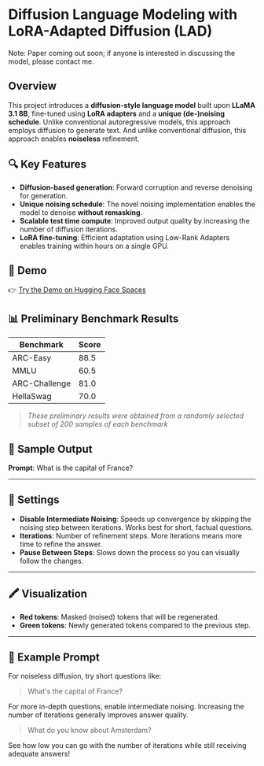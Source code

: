 # Diffusion Language Modeling with LoRA-Adapted Diffusion (LAD)

Note: Paper coming out soon; if anyone is interested in discussing the model, please contact me.

## Overview
This project introduces a **diffusion-style language model** built upon **LLaMA 3.1 8B**, fine-tuned using **LoRA adapters** and a **unique (de-)noising schedule**. Unlike conventional autoregressive models, this approach employs diffusion to generate text. And unlike conventional diffusion, this approach enables **noiseless** refinement.

## 🔍 Key Features
- **Diffusion-based generation**: Forward corruption and reverse denoising for generation.
- **Unique noising schedule**: The novel noising implementation enables the model to denoise **without remasking**.
- **Scalable test time compute**: Improved output quality by increasing the number of diffusion iterations.
- **LoRA fine-tuning**: Efficient adaptation using Low-Rank Adapters enables training within hours on a single GPU.

## 🚀 Demo
👉 [Try the Demo on Hugging Face Spaces](https://huggingface.co/spaces/Ruurd/tini-lad)

## 📊 Preliminary Benchmark Results

| Benchmark       | Score |
|------------------|-------|
| ARC-Easy         | 88.5  |
| MMLU             | 60.5  |
| ARC-Challenge    | 81.0  |
| HellaSwag        | 70.0  |

> *These preliminary results were obtained from a randomly selected subset of 200 samples of each benchmark*

## 🧪 Sample Output

**Prompt**: What is the capital of France? 

---

## 🔧 Settings
- **Disable Intermediate Noising**: Speeds up convergence by skipping the noising step between iterations. Works best for short, factual questions.
- **Iterations**: Number of refinement steps. More iterations means more time to refine the answer.
- **Pause Between Steps**: Slows down the process so you can visually follow the changes.

---

## 🖍️ Visualization
- **Red tokens**: Masked (noised) tokens that will be regenerated.
- **Green tokens**: Newly generated tokens compared to the previous step.

---

## 🧪 Example Prompt
For noiseless diffusion, try short questions like:
> What's the capital of France?

For more in-depth questions, enable intermediate noising. Increasing the number of iterations generally improves answer quality.
> What do you know about Amsterdam?

See how low you can go with the number of iterations while still receiving adequate answers!

